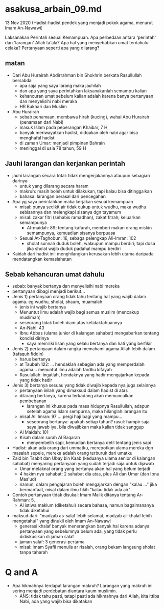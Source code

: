 # asakusa_arbain_09.md
13 Nov 2020
(Hadist-hadist pendek yang menjadi pokok agama, menurut Imam An-Nawawi)

Laksanakan Perintah sesuai Kemampuan.
Apa perbedaan antara 'perintah' dan 'larangan' Allah ta'ala? 
Apa hal yang menyebabkan umat terdahulu celaka?
Pertanyaan seperti apa yang dilarang?

## matan
* Dari Abu Hurairah Abdirrahman bin Shokhrin berkata Rasullullah bersabda
  * apa saja yang saya larang maka jauhilah
  * dan apa yang saya perintahkan laksanakanlah semampu kalian
  * kehancuran umat sebelum kalian adalah karena banya pertanyaan dan menyelisihi nabi meraka
  * HR Bukhari dan Muslim
* Abu Hurairah
  * sebab penamaan, membawa hirah (kucing), wahai Abu Hurairah (penamaan dari Nabi)
  * masuk Islam pada peperangan Khaibar, 7 H
  * banyak meriwayatkan hadist, didoakan oleh nabi agar bisa menghafal hadist
  * di zaman Umar: menjadi pimpinan Bahrain
  * meninggal di usia 78 tahun, 59 H 
  
## Jauhi larangan dan kerjankan perintah
* jauhi larangan secara total:
  tidak mengerjakannya ataupun sebagian darinya
  * untuk yang dilarang secara haram
  * makruh: masih boleh untuk dilakukan, tapi kalau bisa ditinggalkan
  * bahasa: larangan berasal dari pencegahan
* Apa yg saya perintahkan maka kerjakan sesuai kemampuan
  * misal: punya sedikit air tidak cukup untuk wudhu,
    maka wudhu sebisannya dan melengkapi sisanya dgn tayamum
  * misal: zakar fitri (sehabis ramadhan), zakat fitrah;
    keluarkan semampunya
    * Al-maidah: 89; tentang kafarah, memberi makan orang miskin semampunya, kemuadian sisanya berpuasa
  * Sesuai At-Taghobun: 16, sebaga pelengkap Ali-Imran: 102
    * sholat sunnah duduk boleh, walaupun mampu berdiri; 
      tapi dosa jika sholat wajib duduk padahal mampu berdiri
* Kaidah dari hadist ini: menghilangkan kerusakan lebih utama daripada mendatangkan kemaslahatan

## Sebab kehancuran umat dahulu
* sebab: banyak bertanya dan menyelisihi nabi mereka
* pertanyaan dibagi menjadi berikut...
* Jenis 1) pertanyaan orang tidak tahu tentang hal yang wajib dalam agama.
  eg wudhu, sholat, shaum, muamalah
  * jenis ini wajib bertanya 
  * Menuntut ilmu adalah wajib bagi semua muslim (mencakup muslimah)
  * seseorang tidak boleh diam atas ketidaktahuannya
  * An-Nahl: 43
  * Ibnu Abbas (ulama junior di kalangan sahabat) mengabarkan tentang kondisi dirinya
    * saya memiliki lisan yang selalu bertanya dan hati yang berfikir
* Jenis 2) pertanyaan dalam rangka memahami agama Allah lebih dalam (tafaquh fiddin)
  * harus bertanya
  * at Taubah 122: ... hendaklah sebagian ada yang memperdalah agama... 
     menuntut ilmu adalah fardhu kifayah
  * Rasulullah: ingatlah, hendaknya yang hadir mengajarkan kepada yang tidak hadir
* Jenis 3) bertanya sesuau yang tidak diwajib kepada nya juga selainnya
  * pertanyaan inilah yang dimaksud dalam hadist di atas
  * dilarang bertanya, karena terkadang akan memunculkan pembebanan
    * larangan ini khusus pada masa hidupnya Rasullullah, 
      adapun setelah agama Islam sempurna, maka hilanglah larangan  itu
  * misal Ali Imran: 97 ... pergi haji bagi yang mampu...
    * seseorang bertanya: apakah setiap tahun?
      rasul: hampir saja saya jawab iya, bila diwajibkan maka kalian tidak sanggup
  * Al Maidah: 101
  * Kisah dalam surah Al Baqarah
    * menyembelih sapi, kemudian bertanya detil tentang jenis sapi
* Hadist: akan ada orang dari ummatku, merepotkan ulama mereka dgn masalah sepele,
  mereka adalah orang terburuk dari umatku
* Zaid bin Tsabit dan Ubay bin Kaab (keduanya ulama senior di kalangan sahabat)
  menyaring pertanyaan yang sudah terjadi saja untuk dijawab
  * Umar melaknat orang yang bertanya akan hal yang belum terjadi
  * 4 hakim nya sahabat: 2 sahabat dia atas, plus Ali dan Umar (dan Ibnu Mas'ud)
  * namun, dalam pengajaran boleh mengajarkan dengan "kalau ..." jika bermanfaat,
    misal dalam ilmu fikih "kalau tidak ada air"
* Contoh pertanyaan tidak disukai: Imam Malik ditanya tentang Ar-Rahman: 5,
  * Al istiwa maklum (diketahui) secara bahasa, namun bagaimananya tidak diketahui
* maksud dari: "madzab as-salaf lebih selamat, madzab al-khalaf lebih mengetahui"
  yang dinukil oleh Imam An-Nawawi
  * generasi khalaf banyak menerangkan banyak hal karena adanya pertanyaan yang sebelumnya belum ada,
    yang tidak perlu didiskusikan di jaman salaf
  * jaman salaf: 3 generasi pertama
  * misal: Imam Syafii menulis ar risalah, orang bekam langsung sholat tanpa taharah
  
# Q and A
* Apa hikmahnya terdapat larangan makruh? 
  Larangan yang makruh ini sering menjadi perdebatan diantara  kaum muslimin.
  * ANS: tidak tahu pasti, tetapi pasti ada hikmahnya dari Allah, kita ittiba Nabi,
    ada yang wajib bisa dikatakan 
